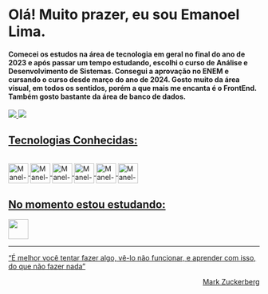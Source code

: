 # Olá! Muito prazer, eu sou Emanoel Lima. 
#### Comecei os estudos na área de tecnologia em geral no final do ano de 2023 e após passar um tempo estudando, escolhi o curso de Análise e Desenvolvimento de Sistemas. Consegui a aprovação no ENEM e cursando o curso desde março do ano de 2024. Gosto muito da área visual, em todos os sentidos, porém a que mais me encanta é o FrontEnd. Também gosto bastante da área de banco de dados.  
<div>
  <a href="https://www.instagram.com/emanoellb_/" target="_blank"><img src="https://img.shields.io/badge/Instagram-E4405F?style=for-the-badge&logo=instagram&logoColor=white">
  <a href="https://www.linkedin.com/in/emanoel-l-5869482a3/" target="_blank"><img src="https://img.shields.io/badge/LinkedIn-0077B5?style=for-the-badge&logo=linkedin&logoColor=white">
</div>

## Tecnologias Conhecidas:
<div style="display: inline_block"><br>
  <img align="center" alt="Manel-JS" heigth="30" width="40" src="https://cdn.jsdelivr.net/gh/devicons/devicon@latest/icons/javascript/javascript-original.svg">
  <img align="center" alt="Manel-HTML" heigth="30" width="40" src="https://cdn.jsdelivr.net/gh/devicons/devicon@latest/icons/html5/html5-original.svg">
  <img align="center" alt= "Manel-Css" heigth="30" width="40" src="https://cdn.jsdelivr.net/gh/devicons/devicon@latest/icons/css3/css3-original.svg">
  <img align="center" alt="Manel-Phyton" heigth="30" width="40" src="https://cdn.jsdelivr.net/gh/devicons/devicon@latest/icons/python/python-original.svg">
  <img align="center" alt="Manel-MySql" heigth="30" width="40" src="https://cdn.jsdelivr.net/gh/devicons/devicon@latest/icons/mysql/mysql-original-wordmark.svg">
  <img align="center" alt="Manel-Git" heigth="30" width="40" src="https://devicon-website.vercel.app/api/git/original.svg">
</div>

## No momento estou estudando: 
<div>
  <img heigth="30" width="40" src="https://cdn.jsdelivr.net/gh/devicons/devicon@latest/icons/java/java-original-wordmark.svg" />
</div>
<hr>
<p>“É melhor você tentar fazer algo, vê-lo não funcionar, e aprender com isso, do que não fazer nada”</p>
<p align="end">Mark Zuckerberg</p>
